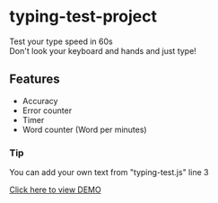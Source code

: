 # typing-test-project
Test your type speed in 60s
<br>Don't look your keyboard and hands and just type!

## Features 
- Accuracy
- Error counter
- Timer
- Word counter (Word per minutes)


### Tip
You can add your own text from "typing-test.js" line 3


[Click here to view DEMO](https://http://amirmahdioun.github.io/typing-test-project)